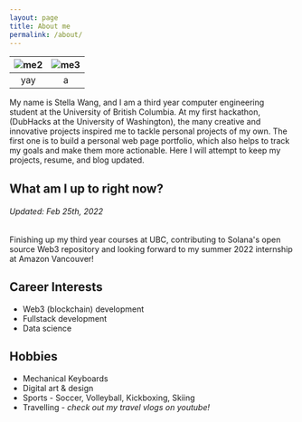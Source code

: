 ```yaml
---
layout: page
title: About me
permalink: /about/
---
```


<!-- ![me1](https://github.com/stellaw1/stellaw1.github.io/blob/master/images/me1.jpg?raw=true) -->

![me2](https://github.com/stellaw1/stellaw1.github.io/blob/master/images/me2.jpg?raw=true)  | ![me3](https://github.com/stellaw1/stellaw1.github.io/blob/master/images/me3.jpg?raw=true)
:-------------------------:|:-------------------------:
yay   |  a

<!-- <p float="left">
    <img src="https://github.com/stellaw1/stellaw1.github.io/blob/master/images/me2.jpg?raw=true" width="40%" />
    <img src="https://github.com/stellaw1/stellaw1.github.io/blob/master/images/me3.jpg?raw=true" width="40%" />
</p> -->

My name is Stella Wang, and I am a third year computer engineering student at the University of British Columbia. At my first hackathon, (DubHacks at the University of Washington), the many creative and innovative projects inspired me to tackle personal projects of my own. The first one is to build a personal web page portfolio, which also helps to track my goals and make them more actionable. Here I will attempt to keep my projects, resume, and blog updated. 


## What am I up to right now?
###### Updated: Feb 25th, 2022
Finishing up my third year courses at UBC, contributing to Solana's open source Web3 repository and looking forward to my summer 2022 internship at Amazon Vancouver!

## Career Interests
- Web3 (blockchain) development
- Fullstack development
- Data science

## Hobbies
- Mechanical Keyboards
- Digital art & design
- Sports - Soccer, Volleyball, Kickboxing, Skiing
- Travelling - *check out my travel vlogs on youtube!*
